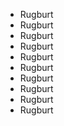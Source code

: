 - Rugburt
- Rugburt
- Rugburt
- Rugburt
- Rugburt
- Rugburt
- Rugburt
- Rugburt
- Rugburt
- Rugburt
